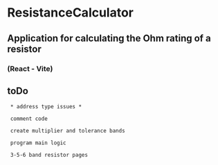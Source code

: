 # ResistanceCalculator

## Application for calculating the Ohm rating of a resistor

### (React - Vite)

## toDo

     * address type issues *

     comment code

     create multiplier and tolerance bands

     program main logic

     3-5-6 band resistor pages

